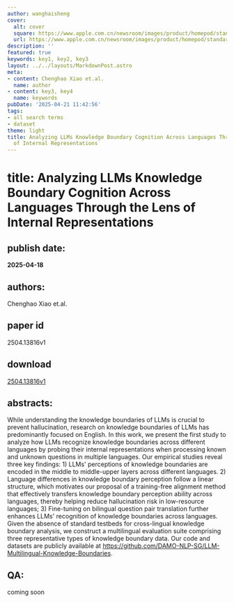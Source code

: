 ```yaml
---
author: wanghaisheng
cover:
  alt: cover
  square: https://www.apple.com.cn/newsroom/images/product/homepod/standard/Apple-HomePod-hero-230118_big.jpg.large_2x.jpg
  url: https://www.apple.com.cn/newsroom/images/product/homepod/standard/Apple-HomePod-hero-230118_big.jpg.large_2x.jpg
description: ''
featured: true
keywords: key1, key2, key3
layout: ../../layouts/MarkdownPost.astro
meta:
- content: Chenghao Xiao et.al.
  name: author
- content: key3, key4
  name: keywords
pubDate: '2025-04-21 11:42:56'
tags:
- all search terms
- dataset
theme: light
title: Analyzing LLMs Knowledge Boundary Cognition Across Languages Through the Lens
  of Internal Representations
---
```


# title: Analyzing LLMs Knowledge Boundary Cognition Across Languages Through the Lens of Internal Representations 
## publish date: 
**2025-04-18** 
## authors: 
  Chenghao Xiao et.al. 
## paper id
2504.13816v1
## download
[2504.13816v1](http://arxiv.org/abs/2504.13816v1)
## abstracts:
While understanding the knowledge boundaries of LLMs is crucial to prevent hallucination, research on knowledge boundaries of LLMs has predominantly focused on English. In this work, we present the first study to analyze how LLMs recognize knowledge boundaries across different languages by probing their internal representations when processing known and unknown questions in multiple languages. Our empirical studies reveal three key findings: 1) LLMs' perceptions of knowledge boundaries are encoded in the middle to middle-upper layers across different languages. 2) Language differences in knowledge boundary perception follow a linear structure, which motivates our proposal of a training-free alignment method that effectively transfers knowledge boundary perception ability across languages, thereby helping reduce hallucination risk in low-resource languages; 3) Fine-tuning on bilingual question pair translation further enhances LLMs' recognition of knowledge boundaries across languages. Given the absence of standard testbeds for cross-lingual knowledge boundary analysis, we construct a multilingual evaluation suite comprising three representative types of knowledge boundary data. Our code and datasets are publicly available at https://github.com/DAMO-NLP-SG/LLM-Multilingual-Knowledge-Boundaries.
## QA:
coming soon
